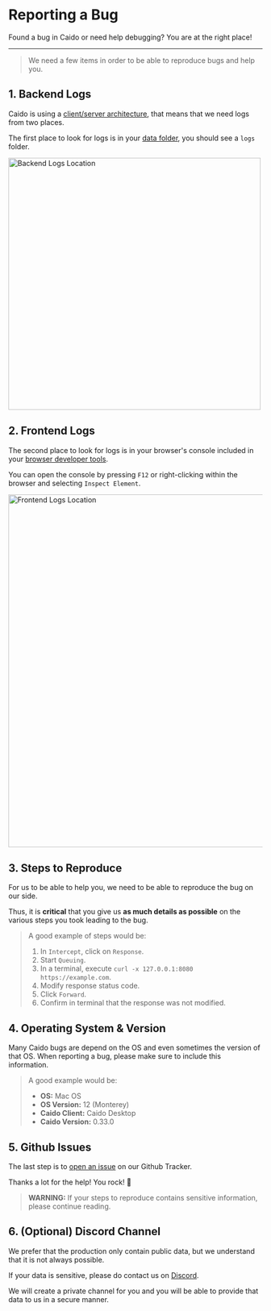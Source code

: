 # Reporting a Bug

Found a bug in Caido or need help debugging? You are at the right place!

---

> We need a few items in order to be able to reproduce bugs and help you.

## 1. Backend Logs

Caido is using a [client/server architecture](/concepts/instances.md), that means that we need logs from two places.

The first place to look for logs is in your [data folder](/configuration/data_location.md), you should see a `logs` folder.

<img width="500" alt="Backend Logs Location" src="/_images/backend_logs.png" center/>

## 2. Frontend Logs

The second place to look for logs is in your browser's console included in your [browser developer tools](https://developer.mozilla.org/en-US/docs/Learn/Common_questions/Tools_and_setup/What_are_browser_developer_tools).

You can open the console by pressing `F12` or right-clicking within the browser and selecting `Inspect Element`.

<img width="700" alt="Frontend Logs Location" src="/_images/frontend_logs.png" center/>

## 3. Steps to Reproduce

For us to be able to help you, we need to be able to reproduce the bug on our side.

Thus, it is **critical** that you give us **as much details as possible** on the various steps you took leading to the bug.

> A good example of steps would be:
>
> 1. In `Intercept`, click on `Response`.
> 2. Start `Queuing`.
> 3. In a terminal, execute `curl -x 127.0.0.1:8080 https://example.com`.
> 4. Modify response status code.
> 5. Click `Forward`.
> 6. Confirm in terminal that the response was not modified.

## 4. Operating System & Version

Many Caido bugs are depend on the OS and even sometimes the version of that OS.
When reporting a bug, please make sure to include this information.

> A good example would be:
>
> - **OS:** Mac OS
> - **OS Version:** 12 (Monterey)
> - **Caido Client:** Caido Desktop
> - **Caido Version:** 0.33.0

## 5. Github Issues

The last step is to [open an issue](https://github.com/caido/caido/issues/new?assignees=&labels=&projects=&template=bug.md&title=) on our Github Tracker.

Thanks a lot for the help! You rock! 🤘

> **WARNING:** If your steps to reproduce contains sensitive information, please continue reading.

## 6. (Optional) Discord Channel

We prefer that the production only contain public data, but we understand that it is not always possible.

If your data is sensitive, please do contact us on [Discord](https://links.caido.io/www-discord).

We will create a private channel for you and you will be able to provide that data to us in a secure manner.
